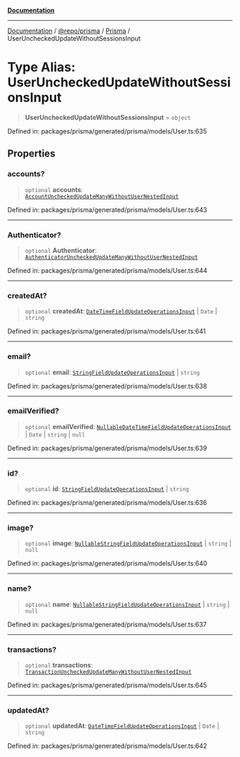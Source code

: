 [**Documentation**](../../../../../README.md)

***

[Documentation](../../../../../README.md) / [@repo/prisma](../../../README.md) / [Prisma](../README.md) / UserUncheckedUpdateWithoutSessionsInput

# Type Alias: UserUncheckedUpdateWithoutSessionsInput

> **UserUncheckedUpdateWithoutSessionsInput** = `object`

Defined in: packages/prisma/generated/prisma/models/User.ts:635

## Properties

### accounts?

> `optional` **accounts**: [`AccountUncheckedUpdateManyWithoutUserNestedInput`](AccountUncheckedUpdateManyWithoutUserNestedInput.md)

Defined in: packages/prisma/generated/prisma/models/User.ts:643

***

### Authenticator?

> `optional` **Authenticator**: [`AuthenticatorUncheckedUpdateManyWithoutUserNestedInput`](AuthenticatorUncheckedUpdateManyWithoutUserNestedInput.md)

Defined in: packages/prisma/generated/prisma/models/User.ts:644

***

### createdAt?

> `optional` **createdAt**: [`DateTimeFieldUpdateOperationsInput`](DateTimeFieldUpdateOperationsInput.md) \| `Date` \| `string`

Defined in: packages/prisma/generated/prisma/models/User.ts:641

***

### email?

> `optional` **email**: [`StringFieldUpdateOperationsInput`](StringFieldUpdateOperationsInput.md) \| `string`

Defined in: packages/prisma/generated/prisma/models/User.ts:638

***

### emailVerified?

> `optional` **emailVerified**: [`NullableDateTimeFieldUpdateOperationsInput`](NullableDateTimeFieldUpdateOperationsInput.md) \| `Date` \| `string` \| `null`

Defined in: packages/prisma/generated/prisma/models/User.ts:639

***

### id?

> `optional` **id**: [`StringFieldUpdateOperationsInput`](StringFieldUpdateOperationsInput.md) \| `string`

Defined in: packages/prisma/generated/prisma/models/User.ts:636

***

### image?

> `optional` **image**: [`NullableStringFieldUpdateOperationsInput`](NullableStringFieldUpdateOperationsInput.md) \| `string` \| `null`

Defined in: packages/prisma/generated/prisma/models/User.ts:640

***

### name?

> `optional` **name**: [`NullableStringFieldUpdateOperationsInput`](NullableStringFieldUpdateOperationsInput.md) \| `string` \| `null`

Defined in: packages/prisma/generated/prisma/models/User.ts:637

***

### transactions?

> `optional` **transactions**: [`TransactionUncheckedUpdateManyWithoutUserNestedInput`](TransactionUncheckedUpdateManyWithoutUserNestedInput.md)

Defined in: packages/prisma/generated/prisma/models/User.ts:645

***

### updatedAt?

> `optional` **updatedAt**: [`DateTimeFieldUpdateOperationsInput`](DateTimeFieldUpdateOperationsInput.md) \| `Date` \| `string`

Defined in: packages/prisma/generated/prisma/models/User.ts:642

